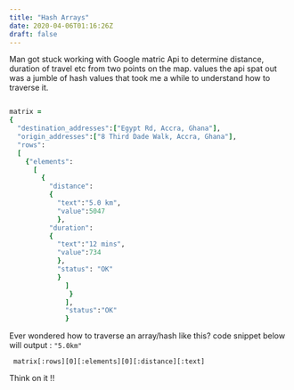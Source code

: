 ```yaml
---
title: "Hash Arrays"
date: 2020-04-06T01:16:26Z
draft: false
---
```

Man got stuck working with Google matric Api to determine distance, duration of travel etc from two points on the map.
values the api spat out was a jumble of hash values that took me a while to understand how to traverse it.

```ruby

matrix = 
{
  "destination_addresses":["Egypt Rd, Accra, Ghana"],
  "origin_addresses":["8 Third Dade Walk, Accra, Ghana"],
  "rows":
  [
    {"elements":
      [
        {
          "distance":
          {
            "text":"5.0 km",
            "value":5047
            },
          "duration":
          {
            "text":"12 mins",
            "value":734
            },
            "status": "OK"
            }
              ]
               }
              ],
              "status":"OK"
              }
```

Ever wondered how to traverse an array/hash like this?
code snippet below will output :  ``` "5.0km" ```

``` matrix[:rows][0][:elements][0][:distance][:text]```

Think on it !!